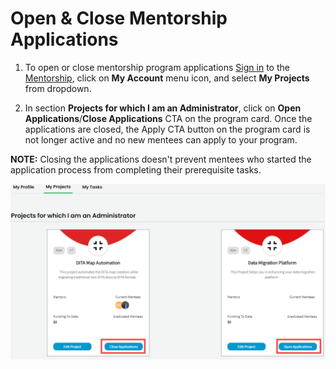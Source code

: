 # Open & Close Mentorship Applications

1. To open or close mentorship program applications [Sign in](../../../sso/sign-in/) to the [Mentorship](https://people.communitybridge.org/), click on **My Account** menu icon, and select **My Projects** from dropdown.

2. In section **Projects for which I am an Administrator**, click on **Open Applications**/**Close Applications** CTA on the program card. Once the applications are closed, the Apply CTA button on the program card is not longer active and no new mentees can apply to your program. 

**NOTE:** Closing the applications doesn't prevent mentees who started the application process from completing their prerequisite tasks. 

![](../../../.gitbook/assets/open-close-application%20%281%29.png)

